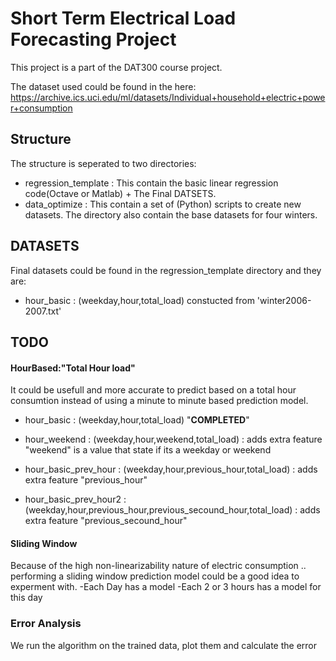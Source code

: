 # Short Term Electrical Load Forecasting Project
This project is a part of the DAT300 course project.

The dataset used could be found in the here:
<https://archive.ics.uci.edu/ml/datasets/Individual+household+electric+power+consumption>

## Structure
The structure is seperated to two directories:
- regression_template : This contain the basic linear regression code(Octave or Matlab) + The Final DATSETS.
- data_optimize : This contain a set of (Python) scripts to create new datasets. The directory also contain the base datasets for four winters.


## DATASETS
Final datasets could be found in the regression_template directory and they are:
- hour_basic : (weekday,hour,total_load) constucted from 'winter2006-2007.txt'

## TODO

#### HourBased:"Total Hour load"
It could be usefull and more accurate to predict based on a total hour consumtion instead of using a minute to minute based prediction model.
- hour_basic : (weekday,hour,total_load)   "**COMPLETED**"
- hour_weekend : (weekday,hour,weekend,total_load) : adds extra feature "weekend" is a value that state if its a weekday or weekend

- hour_basic_prev_hour : (weekday,hour,previous_hour,total_load) : adds extra feature "previous_hour"
- hour_basic_prev_hour2 : (weekday,hour,previous_hour,previous_secound_hour,total_load) : adds extra feature "previous_secound_hour"

#### Sliding Window
Because of the high non-linearizability nature of electric consumption .. 
performing a sliding window prediction model could be a good idea to experment with.
-Each Day has a model
-Each 2 or 3 hours has a model for this day

### Error Analysis
We run the algorithm on the trained data, plot them and calculate the error
